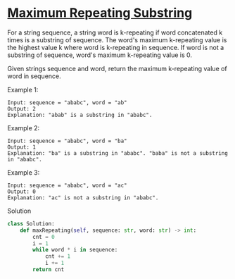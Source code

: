 # [Maximum Repeating Substring](https://leetcode.com/problems/maximum-repeating-substring/description/)

For a string sequence, a string word is k-repeating if word concatenated k times is a substring of sequence. The word's 
maximum k-repeating value is the highest value k where word is k-repeating in sequence. If word is not a substring of 
sequence, word's maximum k-repeating value is 0.

Given strings sequence and word, return the maximum k-repeating value of word in sequence.

Example 1:
```
Input: sequence = "ababc", word = "ab"
Output: 2
Explanation: "abab" is a substring in "ababc".
```
Example 2:
```
Input: sequence = "ababc", word = "ba"
Output: 1
Explanation: "ba" is a substring in "ababc". "baba" is not a substring in "ababc".
```
Example 3:
```
Input: sequence = "ababc", word = "ac"
Output: 0
Explanation: "ac" is not a substring in "ababc". 
```
Solution
```python
class Solution:
    def maxRepeating(self, sequence: str, word: str) -> int:
        cnt = 0
        i = 1
        while word * i in sequence:
            cnt += 1
            i += 1
        return cnt
```